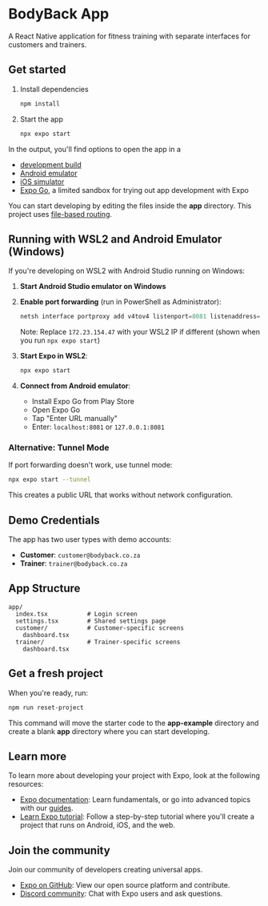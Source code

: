 # BodyBack App

A React Native application for fitness training with separate interfaces for customers and trainers.

## Get started

1. Install dependencies

   ```bash
   npm install
   ```

2. Start the app

   ```bash
   npx expo start
   ```

In the output, you'll find options to open the app in a

- [development build](https://docs.expo.dev/develop/development-builds/introduction/)
- [Android emulator](https://docs.expo.dev/workflow/android-studio-emulator/)
- [iOS simulator](https://docs.expo.dev/workflow/ios-simulator/)
- [Expo Go](https://expo.dev/go), a limited sandbox for trying out app development with Expo

You can start developing by editing the files inside the **app** directory. This project uses [file-based routing](https://docs.expo.dev/router/introduction).

## Running with WSL2 and Android Emulator (Windows)

If you're developing on WSL2 with Android Studio running on Windows:

1. **Start Android Studio emulator on Windows**

2. **Enable port forwarding** (run in PowerShell as Administrator):
   ```powershell
   netsh interface portproxy add v4tov4 listenport=8081 listenaddress=0.0.0.0 connectport=8081 connectaddress=172.23.154.47
   ```
   Note: Replace `172.23.154.47` with your WSL2 IP if different (shown when you run `npx expo start`)

3. **Start Expo in WSL2**:
   ```bash
   npx expo start
   ```

4. **Connect from Android emulator**:
   - Install Expo Go from Play Store
   - Open Expo Go
   - Tap "Enter URL manually"
   - Enter: `localhost:8081` or `127.0.0.1:8081`

### Alternative: Tunnel Mode
If port forwarding doesn't work, use tunnel mode:
```bash
npx expo start --tunnel
```
This creates a public URL that works without network configuration.

## Demo Credentials

The app has two user types with demo accounts:

- **Customer**: `customer@bodyback.co.za`
- **Trainer**: `trainer@bodyback.co.za`

## App Structure

```
app/
  index.tsx           # Login screen
  settings.tsx        # Shared settings page
  customer/           # Customer-specific screens
    dashboard.tsx
  trainer/            # Trainer-specific screens
    dashboard.tsx
```

## Get a fresh project

When you're ready, run:

```bash
npm run reset-project
```

This command will move the starter code to the **app-example** directory and create a blank **app** directory where you can start developing.

## Learn more

To learn more about developing your project with Expo, look at the following resources:

- [Expo documentation](https://docs.expo.dev/): Learn fundamentals, or go into advanced topics with our [guides](https://docs.expo.dev/guides).
- [Learn Expo tutorial](https://docs.expo.dev/tutorial/introduction/): Follow a step-by-step tutorial where you'll create a project that runs on Android, iOS, and the web.

## Join the community

Join our community of developers creating universal apps.

- [Expo on GitHub](https://github.com/expo/expo): View our open source platform and contribute.
- [Discord community](https://chat.expo.dev): Chat with Expo users and ask questions.
